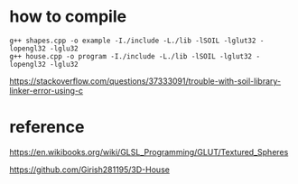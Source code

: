 # how to compile

```shell
g++ shapes.cpp -o example -I./include -L./lib -lSOIL -lglut32 -lopengl32 -lglu32
g++ house.cpp -o program -I./include -L./lib -lSOIL -lglut32 -lopengl32 -lglu32
```

https://stackoverflow.com/questions/37333091/trouble-with-soil-library-linker-error-using-c

# reference

https://en.wikibooks.org/wiki/GLSL_Programming/GLUT/Textured_Spheres

https://github.com/Girish281195/3D-House